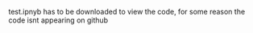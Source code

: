 test.ipnyb has to be downloaded to view the code, for some reason the code isnt appearing on github

